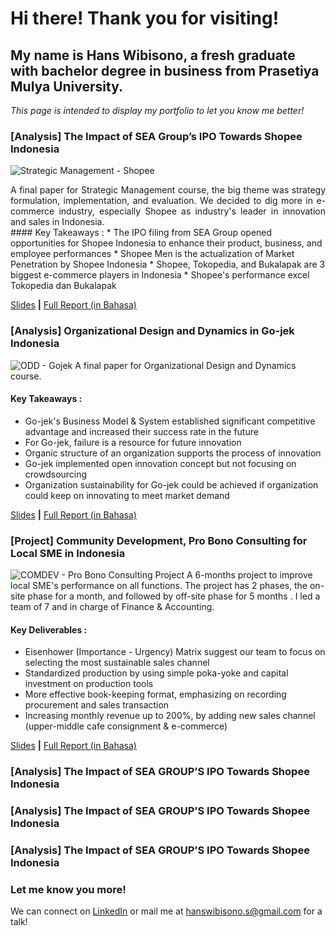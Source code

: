 # Hi there! Thank you for visiting!

## My name is Hans Wibisono, a fresh graduate with bachelor degree in business from Prasetiya Mulya University.

*This page is intended to display my portfolio to let you know me better!*

### [Analysis] The Impact of SEA Group’s IPO Towards Shopee Indonesia 
![Strategic Management - Shopee](https://user-images.githubusercontent.com/74061521/98436664-c055b300-210f-11eb-80a1-c3cea7879e3b.jpg)
<div style="text-align: justify">
A final paper for Strategic Management course, the big theme was strategy formulation, implementation, and evaluation. We decided to dig more in e-commerce industry, especially Shopee as industry's leader in innovation and sales in Indonesia.</div>
#### Key Takeaways :
* The IPO filing from SEA Group opened opportunities for Shopee Indonesia to enhance their product, business, and employee performances
* Shopee Men is the actualization of Market Penetration by Shopee Indonesia 
* Shopee, Tokopedia, and Bukalapak are 3 biggest e-commerce players in Indonesia
* Shopee's performance excel Tokopedia dan Bukalapak


[Slides](https://drive.google.com/file/d/1kLa41VSAOe1FPV0voDpLiyIx9iR2c_fh/view?usp=sharing) **|** [Full Report (in Bahasa)]()


### [Analysis] Organizational Design and Dynamics in Go-jek Indonesia
![ODD - Gojek](https://user-images.githubusercontent.com/74061521/98440267-80e89000-212a-11eb-9a4e-9c1ff9130543.jpg)
A final paper for Organizational Design and Dynamics course.
#### Key Takeaways :
* Go-jek's Business Model & System established significant competitive advantage and increased their success rate in the future
* For Go-jek, failure is a resource for future innovation
* Organic structure of an organization supports the process of innovation
* Go-jek implemented open innovation concept but not focusing on crowdsourcing
* Organization sustainability for Go-jek could be achieved if organization could keep on innovating to meet market demand


[Slides](https://drive.google.com/file/d/1TWPJL_x2e-yzom7HqSyYP_YvyLwiC9Ij/view?usp=sharing) **|** [Full Report (in Bahasa)]()


### [Project] Community Development, Pro Bono Consulting for Local SME in Indonesia
![COMDEV - Pro Bono Consulting Project](https://user-images.githubusercontent.com/74061521/98443450-e7c37480-213d-11eb-9cef-6c1d89355fe9.jpg)
A 6-months project to improve local SME's performance on all functions. The project has 2 phases, the on-site phase for a month, and followed by off-site phase for 5 months . I led a team of 7 and in charge of Finance & Accounting.


#### Key Deliverables :
* Eisenhower (Importance - Urgency) Matrix suggest our team to focus on selecting the most sustainable sales channel
* Standardized production by using simple poka-yoke and capital investment on production tools
* More effective book-keeping format, emphasizing on recording procurement and sales transaction 
* Increasing monthly revenue up to 200%, by adding new sales channel (upper-middle cafe consignment & e-commerce)

[Slides](https://drive.google.com/file/d/1aSwsC1TUqb_0HSwSEAMBSDNgK07SrHIQ/view?usp=sharing) **|** [Full Report (in Bahasa)]()


### [Analysis] The Impact of SEA GROUP’S IPO Towards Shopee Indonesia
### [Analysis] The Impact of SEA GROUP’S IPO Towards Shopee Indonesia
### [Analysis] The Impact of SEA GROUP’S IPO Towards Shopee Indonesia

### Let me know you more!
We can connect on [LinkedIn](https://www.linkedin.com/in/hans-wibisono/) or mail me at hanswibisono.s@gmail.com for a talk!

